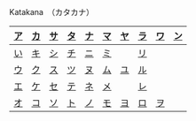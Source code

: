 Katakana　（カタカナ）

<script>
	function play(e){
		var audio = new Audio(`media/${e}.mp3`);
		audio.play();
	}
</script>

<table>
<thead>
<tr>
<th align="center">
	<a href="#" onClick="play('a')"  title="a">ア</a>
</th>
<th align="center">
	<a href="#" onClick="play('ka')" title="ka">カ</a>
</th>
<th align="center">
	<a href="#" onClick="play('sa')" title="sa">サ</a>
</th>
<th align="center">
	<a href="#" onClick="play('ta')" title="ta">タ</a>
</th>
<th align="center">
	<a href="#" onClick="play('na')" title="na" >ナ</a>
</th>
<th align="center">
	<a href="#" onClick="play('ma')" title="ma">マ</a>
</th>
<th align="center">
	<a href="#" onClick="play('ya')" title="ya" >ヤ</a>
</th>
<th align="center">
	<a href="#" onClick="play('la')" title="ra">ラ</a>	
</th>
<th align="center">
	<a href="#" onClick="play('wa')" title="wa">ワ</a>
</th>
<th>
	<a href="#" onClick="play('n')" title="n" >ン
	</a>
</th>
</tr>
</thead>
<tbody><tr>
<td align="center">
	<a href="#" onClick="play('i')" title="i" >い</a>
</td>
<td align="center">
	<a href="#" onClick="play('ki')" title="ki">キ</a></td>
<td align="center">
	<a href="#" onClick="play('shi')" title="shi" >シ</a>
</td>
<td align="center">
	<a href="#" onClick="play('chi')" title="chi">チ</a>
</td>
<td align="center">
	<a href="#" onClick="play('ni')" title="ni" >ニ</a>
</td>
<td align="center">
	<a href="#" onClick="play('mi')" title="mi" >ミ</a>
</td>
<td align="center"></td>
<td align="center">
	<a href="#" onClick="play('li')" title="ri" >リ</a>
</td>
<td align="center"></td>
<td></td>
</tr>
<tr>
<td align="center">
	<a href="#" onClick="play('u')" title="u">ウ</a>
</td>
<td align="center">
	<a href="#" onClick="play('ku')" title="ku">ク</a>
</td>
<td align="center">
	<a href="#" onClick="play('su')" title="su">ス</a>
</td>
<td align="center">
	<a href="#" onClick="play('tsu')" title="tsu">ツ<a>
</td>
<td align="center">
	<a href="#" onClick="play('nu')" title="nu">ヌ</a>
</td>
<td align="center">
	<a href="#" onClick="play('mu')" title="mu">ム</a>
</td>
<td align="center">
	<a href="#" onClick="play('yu')" title="yu">ユ</a>
</td>
<td align="center">
	<a href="#" onClick="play('lu')"  title="ru">ル</a>
</td>
<td align="center"></td>
<td></td>
</tr>
<tr>
<td align="center">
	<a href="#" onClick="play('e')" title="e">エ</a>
</td>
<td align="center">
	<a href="#" onClick="play('ke')" title="ke">ケ</a>
</td>
<td align="center">
	<a href="#" onClick="play('se')" title="se">セ</a>
</td>
<td align="center">
	<a href="#" onClick="play('te')" title="te">テ</a>
</td>
<td align="center">
	<a href="#" onClick="play('ne')" title="ne">ネ</a>
</td>
<td align="center">
	<a href="#" onClick="play('me')" title="me">メ</a>
</td>
<td align="center"></td>
<td align="center">
	<a href="#" onClick="play('le')" title="re">レ</a>
</td>
<td align="center"></td>
<td></td>
</tr>
<tr>
<td align="center">
	<a href="#" onClick="play('o')" title="o">オ</a>
</td>
<td align="center">
	<a href="#" onClick="play('ko')" title="ko">コ</a>
</td>
<td align="center">
	<a href="#" onClick="play('so')" title="so">ソ</a>
</td>
<td align="center">
	<a href="#" onClick="play('to')" title="to">ト</a>
</td>
<td align="center">
	<a href="#" onClick="play('no')" title="no">ノ</a>
</td>
<td align="center">
	<a href="#" onClick="play('mo')" title="mo">モ</a>
</td>
<td align="center">
	<a href="#" onClick="play('yo')" title="yo">ヨ</a>
</td>
<td align="center">
	<a href="#" onClick="play('lo')" title="ro">ロ</a>
</td>
<td align="center">
	<a href="#" onClick="play('wo')" title="wo">ヲ</a>
</td>
<td></td>
</tr>
</tbody></table>